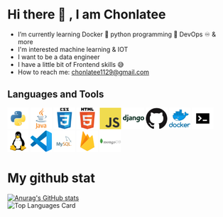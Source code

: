 # Hi there 👋 , I am Chonlatee
- I’m currently learning Docker 🐋  python programming 🐍 DevOps ♾️ & more
- I'm interested machine learning & IOT
- I want to be a data engineer
- I have a little bit of Frontend skills 😅
- How to reach me: chonlatee1129@gmail.com
## Languages and Tools
<a href="url"><img src="https://github.com/github/explore/blob/main/topics/python/python.png" height="48" width="48" ></a>
<a href="url"><img src="https://github.com/github/explore/blob/main/topics/java/java.png" height="48" width="48" ></a>
<a href="url"><img src="https://github.com/github/explore/blob/main/topics/css/css.png" height="48" width="48" ></a>
<a href="url"><img src="https://github.com/github/explore/blob/main/topics/html/html.png" height="48" width="48" ></a>
<a href="url"><img src="https://github.com/github/explore/blob/main/topics/javascript/javascript.png" height="48" width="48" ></a>
<a href="url"><img src="https://github.com/github/explore/blob/main/topics/django/django.png" height="48" width="48" ></a>
<a href="url"><img src="https://github.com/github/explore/blob/main/topics/github/github.png" height="48" width="48" ></a>
<a href="url"><img src="https://github.com/github/explore/blob/main/topics/docker/docker.png" height="48" width="48" ></a>
<a href="url"><img src="https://github.com/github/explore/blob/main/topics/cli/cli.png" height="48" width="48" ></a>
<a href="url"><img src="https://github.com/github/explore/blob/main/topics/linux/linux.png" height="48" width="48" ></a>
<a href="url"><img src="https://github.com/github/explore/blob/main/topics/visual-studio-code/visual-studio-code.png" height="48" width="48" ></a>
<a href="url"><img src="https://github.com/github/explore/blob/main/topics/mysql/mysql.png" height="48" width="48" ></a>
<a href="url"><img src="https://github.com/github/explore/blob/main/topics/firebase/firebase.png" height="48" width="48" ></a>
<a href="url"><img src="https://github.com/github/explore/blob/main/topics/mongodb/mongodb.png" height="48" width="48" ></a>
# My github stat
[![Anurag's GitHub stats](https://github-readme-stats.vercel.app/api?username=chonlatee11&theme=bear&show_icons=true&icon_color=DF3C89)](https://github.com/anuraghazra/github-readme-stats)
\
![Top Languages Card](https://github-readme-stats.vercel.app/api/top-langs/?username=chonlatee11&layout=compact)
